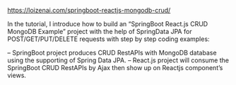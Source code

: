 https://loizenai.com/springboot-reactjs-mongodb-crud/

In the tutorial, I introduce how to build an “SpringBoot React.js CRUD MongoDB Example” project with the help of SpringData JPA for POST/GET/PUT/DELETE requests with step by step coding examples:

– SpringBoot project produces CRUD RestAPIs with MongoDB database using the supporting of Spring Data JPA.
– React.js project will consume the SpringBoot CRUD RestAPIs by Ajax then show up on Reactjs component’s views.
